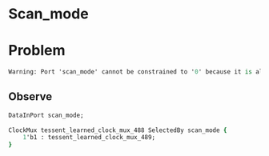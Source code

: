 # Scan_mode

# Problem 

```tcl
Warning: Port 'scan_mode' cannot be constrained to '0' because it is already constrained to '1'.
```



## Observe

```tcl
DataInPort scan_mode;
 
ClockMux tessent_learned_clock_mux_488 SelectedBy scan_mode {
 	1'b1 : tessent_learned_clock_mux_489;
}
```

